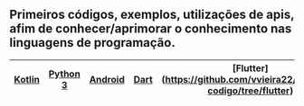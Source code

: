 ## Primeiros códigos, exemplos, utilizações de apis, afim de conhecer/aprimorar o conhecimento nas linguagens de programação.

[Kotlin](https://github.com/vvieira22/primeiro-codigo/tree/kotlin) | [Python 3](https://github.com/vvieira22/primeiro-codigo/tree/python3) | [Android](https://github.com/vvieira22/primeiro-codigo/tree/android) | [Dart](https://github.com/vvieira22/primeiro-codigo/tree/dart) | [Flutter] (https://github.com/vvieira22/primeiro-codigo/tree/flutter)| -- | -- | -- | -- | -- | -- | --
--- | --- | --- | --- |--- |--- |--- |--- |--- |--- |--- |---
